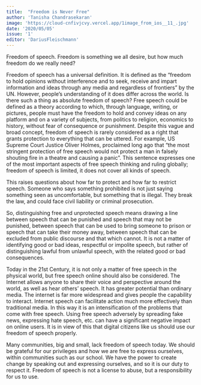 ```yaml
---
title:  "Freedom is Never Free"
author: 'Tanisha Chandrasekaran'
image: 'https://cloud-cnfivjcvy.vercel.app/1image_from_ios__11_.jpg'
date: '2020/05/05'
issue: '1'
editor: 'DariusFleischmann'
---
```


Freedom of speech. Freedom is something we all desire, but how much freedom do we really need? 

Freedom of speech has a universal definition. It is defined as the “freedom to hold opinions without interference and to seek, receive and impart information and ideas through any media and regardless of frontiers” by the UN. However, people’s understanding of it does differ across the world. Is there such a thing as absolute freedom of speech? Free speech could be defined as a theory according to which, through language, writing, or pictures, people must have the freedom to hold and convey ideas on any platform and on a variety of subjects, from politics to religion, economics to history, without fear of consequence or punishment. Despite this vague and broad concept, freedom of speech is rarely considered as a right that grants protection to everything that can be uttered. For example,  US Supreme Court Justice Oliver Holmes, proclaimed long ago that “the most stringent protection of free speech would not protect a man in falsely shouting fire in a theatre and causing a panic”. This sentence expresses one of the most important aspects of free speech thinking and ruling globally; freedom of speech is limited, it does not cover all kinds of speech.

This raises questions about how far to protect and how far to restrict speech. Someone who says something prohibited is not just saying something seen as uncomfortable, but something that is illegal. They break the law, and could face civil liability or criminal prosecution.

So, distinguishing free and unprotected speech means drawing a line between speech that can be punished and speech that may not be punished, between speech that can be used to bring someone to prison or speech that can take their money away, between speech that can be excluded from public discourse and that which cannot. It is not a matter of identifying good or bad ideas, respectful or impolite speech, but rather of distinguishing lawful from unlawful speech, with the related good or bad consequences.

Today in the 21st Century, it is not only a matter of free speech in the physical world, but free speech online should also be considered. The Internet allows anyone to share their voice and perspective around the world, as well as hear others’ speech. It has greater potential than ordinary media. The internet is far more widespread and gives people the capability to interact. Internet speech can facilitate action much more effectively than traditional media. In this way it is an intensification of the problems that come with free speech. Using free speech adversely by spreading fake news, expressing hate speech, etc. can have a significant negative impact on online users. It is in view of this that digital citizens like us should use our freedom of speech properly.

Many communities, big and small, lack freedom of speech today. We should be grateful for our privileges and how we are free to express ourselves, within communities such as our school. We have the power to create change by speaking out and expressing ourselves, and so it is our duty to respect it. Freedom of speech is not a license to abuse, but a responsibility for us to use.
